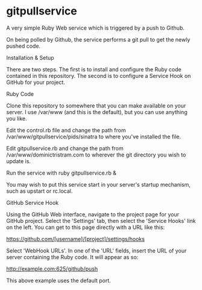 gitpullservice
==============

A very simple Ruby Web service which is triggered by a push to Github.

On being polled by Github, the service performs a git pull to get the newly pushed code.

Installation & Setup

There are two steps. The first is to install and configure the Ruby code contained in this repository. The second is to configure a Service Hook on GitHub for your project.

Ruby Code

Clone this repository to somewhere that you can make available on your server. I use /var/www (and this is the default), but you can use anything you like.

Edit the control.rb file and change the path from /var/www/gitpullservice/pids/sinatra to where you've installed the file.

Edit gitpullservice.rb and change the path from /var/www/dominictristram.com to wherever the git directory you wish to update is.

Run the service with ruby gitpullservice.rb &

You may wish to put this service start in your server's startup mechanism, such as upstart or rc.local.


GitHub Service Hook

Using the GitHub Web interface, navigate to the project page for your GitHub project. Select the 'Settings' tab, then select the 'Service Hooks' link on the left. You can get to this page directly with a URL like this:

  https://github.com/[username]/[project]/settings/hooks

Select 'WebHook URLs'. In one of the 'URL' fields, insert the URL of your server containing the Ruby code. It will appear as so:

  http://example.com:625/github/push

This above example uses the default port.

